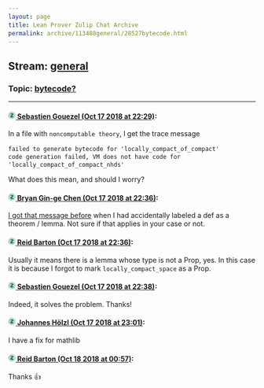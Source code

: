 ```yaml
---
layout: page
title: Lean Prover Zulip Chat Archive 
permalink: archive/113488general/28527bytecode.html
---
```


## Stream: [general](index.html)
### Topic: [bytecode?](28527bytecode.html)

---

#### [![Click to go to Zulip](../../assets/img/zulip2.png) Sebastien Gouezel (Oct 17 2018 at 22:29)](https://leanprover.zulipchat.com/#narrow/stream/113488-general/topic/bytecode%3F/near/135998701):
In a file with `noncomputable theory`, I get the trace message
```
failed to generate bytecode for 'locally_compact_of_compact'
code generation failed, VM does not have code for 'locally_compact_of_compact_nhds'
```
What does this mean, and should I worry?

#### [![Click to go to Zulip](../../assets/img/zulip2.png) Bryan Gin-ge Chen (Oct 17 2018 at 22:36)](https://leanprover.zulipchat.com/#narrow/stream/113488-general/topic/bytecode%3F/near/135999111):
[I got that message before](https://leanprover.zulipchat.com/#narrow/stream/113489-new-members/subject/finsets.2C.20decidable_mem.2C.20and.20filter/near/133708032) when I had accidentally labeled a def as a theorem / lemma. Not sure if that applies in your case or not.

#### [![Click to go to Zulip](../../assets/img/zulip2.png) Reid Barton (Oct 17 2018 at 22:36)](https://leanprover.zulipchat.com/#narrow/stream/113488-general/topic/bytecode%3F/near/135999119):
Usually it means there is a lemma whose type is not a Prop, yes. In this case it is because I forgot to mark `locally_compact_space` as a Prop.

#### [![Click to go to Zulip](../../assets/img/zulip2.png) Sebastien Gouezel (Oct 17 2018 at 22:38)](https://leanprover.zulipchat.com/#narrow/stream/113488-general/topic/bytecode%3F/near/135999225):
Indeed, it solves the problem. Thanks!

#### [![Click to go to Zulip](../../assets/img/zulip2.png) Johannes Hölzl (Oct 17 2018 at 23:01)](https://leanprover.zulipchat.com/#narrow/stream/113488-general/topic/bytecode%3F/near/136000581):
I have a fix for mathlib

#### [![Click to go to Zulip](../../assets/img/zulip2.png) Reid Barton (Oct 18 2018 at 00:57)](https://leanprover.zulipchat.com/#narrow/stream/113488-general/topic/bytecode%3F/near/136006536):
Thanks :+1:

